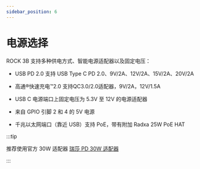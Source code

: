 ```yaml
---
sidebar_position: 6
---
```


# 电源选择

ROCK 3B 支持多种供电方式、智能电源适配器以及固定电压：

- USB PD 2.0 支持 USB Type C PD 2.0、9V/2A、12V/2A、15V/2A、20V/2A

- 高通®快速充电™2.0 支持QC3.0/2.0适配器，9V/2A，12V/1.5A

- USB C 电源端口上固定电压为 5.3V 至 12V 的电源适配器

- 来自 GPIO 引脚 2 和 4 的 5V 电源

- 千兆以太网端口（靠近 USB）支持 PoE，带有附加 Radxa 25W PoE HAT

:::tip

推荐使用官方 30W 适配器 [瑞莎 PD 30W 适配器](/accessories/pd_30w)

:::
